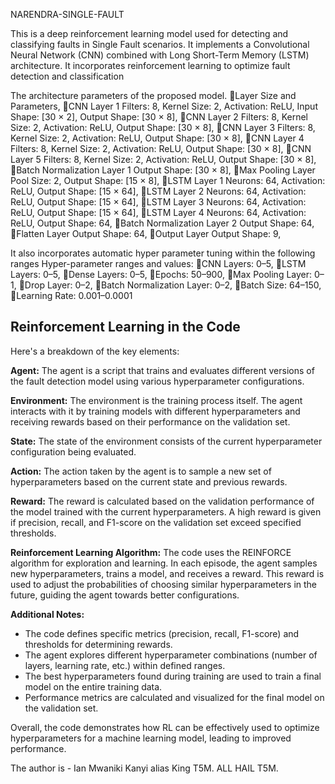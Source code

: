 NARENDRA-SINGLE-FAULT

This is a deep reinforcement learning model used for detecting and classifying faults in Single Fault scenarios.
It implements a Convolutional Neural Network (CNN) combined with Long Short-Term Memory (LSTM) architecture.
It incorporates reinforcement learning to optimize fault detection and classification

The architecture parameters of the proposed model.
    Layer Size and Parameters,
    CNN Layer 1 Filters: 8, Kernel Size: 2, Activation: ReLU, Input Shape: [30 × 2], Output Shape: [30 × 8],
    CNN Layer 2 Filters: 8, Kernel Size: 2, Activation: ReLU, Output Shape: [30 × 8],
    CNN Layer 3 Filters: 8, Kernel Size: 2, Activation: ReLU, Output Shape: [30 × 8],
    CNN Layer 4 Filters: 8, Kernel Size: 2, Activation: ReLU, Output Shape: [30 × 8],
    CNN Layer 5 Filters: 8, Kernel Size: 2, Activation: ReLU, Output Shape: [30 × 8],
    Batch Normalization Layer 1 Output Shape: [30 × 8],
    Max Pooling Layer Pool Size: 2, Output Shape: [15 × 8],
    LSTM Layer 1 Neurons: 64, Activation: ReLU, Output Shape: [15 × 64],
    LSTM Layer 2 Neurons: 64, Activation: ReLU, Output Shape: [15 × 64],
    LSTM Layer 3 Neurons: 64, Activation: ReLU, Output Shape: [15 × 64],
    LSTM Layer 4 Neurons: 64, Activation: ReLU, Output Shape: 64,
    Batch Normalization Layer 2 Output Shape: 64,
    Flatten Layer Output Shape: 64,
    Output Layer Output Shape: 9,

It also incorporates automatic hyper parameter tuning within the following ranges
Hyper-parameter ranges and values:
    CNN Layers: 0–5,
    LSTM Layers: 0–5,
    Dense Layers: 0–5,
    Epochs: 50–900,
    Max Pooling Layer: 0–1,
    Drop Layer: 0–2,
    Batch Normalization Layer: 0–2,
    Batch Size: 64–150,
    Learning Rate: 0.001–0.0001

## Reinforcement Learning in the Code

Here's a breakdown of the key elements:

**Agent:** The agent is a script that trains and evaluates different versions of the fault detection model using various hyperparameter configurations.

**Environment:** The environment is the training process itself. The agent interacts with it by training models with different hyperparameters and receiving rewards based on their performance on the validation set.

**State:** The state of the environment consists of the current hyperparameter configuration being evaluated.

**Action:** The action taken by the agent is to sample a new set of hyperparameters based on the current state and previous rewards.

**Reward:** The reward is calculated based on the validation performance of the model trained with the current hyperparameters. A high reward is given if precision, recall, and F1-score on the validation set exceed specified thresholds.

**Reinforcement Learning Algorithm:** The code uses the REINFORCE algorithm for exploration and learning. In each episode, the agent samples new hyperparameters, trains a model, and receives a reward. This reward is used to adjust the probabilities of choosing similar hyperparameters in the future, guiding the agent towards better configurations.

**Additional Notes:**

* The code defines specific metrics (precision, recall, F1-score) and thresholds for determining rewards.
* The agent explores different hyperparameter combinations (number of layers, learning rate, etc.) within defined ranges.
* The best hyperparameters found during training are used to train a final model on the entire training data.
* Performance metrics are calculated and visualized for the final model on the validation set.

Overall, the code demonstrates how RL can be effectively used to optimize hyperparameters for a machine learning model, leading to improved performance.

The author is - Ian Mwaniki Kanyi alias King T5M. ALL HAIL T5M.
